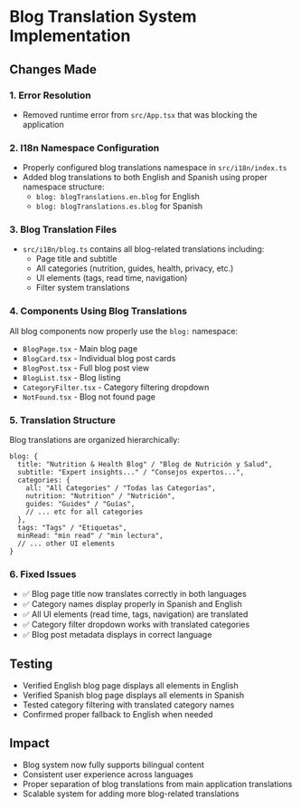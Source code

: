 # Blog Translation System Implementation

## Changes Made

### 1. Error Resolution
- Removed runtime error from `src/App.tsx` that was blocking the application

### 2. I18n Namespace Configuration
- Properly configured blog translations namespace in `src/i18n/index.ts`
- Added blog translations to both English and Spanish using proper namespace structure:
  - `blog: blogTranslations.en.blog` for English
  - `blog: blogTranslations.es.blog` for Spanish

### 3. Blog Translation Files
- `src/i18n/blog.ts` contains all blog-related translations including:
  - Page title and subtitle
  - All categories (nutrition, guides, health, privacy, etc.)
  - UI elements (tags, read time, navigation)
  - Filter system translations

### 4. Components Using Blog Translations
All blog components now properly use the `blog:` namespace:
- `BlogPage.tsx` - Main blog page
- `BlogCard.tsx` - Individual blog post cards
- `BlogPost.tsx` - Full blog post view
- `BlogList.tsx` - Blog listing
- `CategoryFilter.tsx` - Category filtering dropdown
- `NotFound.tsx` - Blog not found page

### 5. Translation Structure
Blog translations are organized hierarchically:
```
blog: {
  title: "Nutrition & Health Blog" / "Blog de Nutrición y Salud",
  subtitle: "Expert insights..." / "Consejos expertos...",
  categories: {
    all: "All Categories" / "Todas las Categorías",
    nutrition: "Nutrition" / "Nutrición",
    guides: "Guides" / "Guías",
    // ... etc for all categories
  },
  tags: "Tags" / "Etiquetas",
  minRead: "min read" / "min lectura",
  // ... other UI elements
}
```

### 6. Fixed Issues
- ✅ Blog page title now translates correctly in both languages
- ✅ Category names display properly in Spanish and English
- ✅ All UI elements (read time, tags, navigation) are translated
- ✅ Category filter dropdown works with translated categories
- ✅ Blog post metadata displays in correct language

## Testing
- Verified English blog page displays all elements in English
- Verified Spanish blog page displays all elements in Spanish
- Tested category filtering with translated category names
- Confirmed proper fallback to English when needed

## Impact
- Blog system now fully supports bilingual content
- Consistent user experience across languages
- Proper separation of blog translations from main application translations
- Scalable system for adding more blog-related translations

